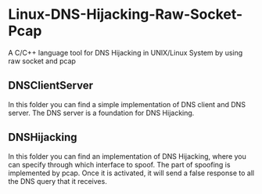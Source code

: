 # Linux-DNS-Hijacking-Raw-Socket-Pcap
A C/C++ language tool for DNS Hijacking in UNIX/Linux System by using raw socket and pcap

## DNSClientServer
In this folder you can find a simple implementation of DNS client and DNS server. The DNS server is a foundation for DNS Hijacking.

## DNSHijacking
In this folder you can find an implementation of DNS Hijacking, where you can specify through which interface to spoof. The part of spoofing is implemented by pcap. Once it is activated, it will send a false response to all the DNS query that it receives.
